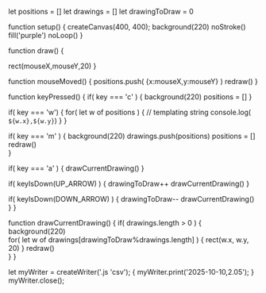 let positions = []
let drawings = []
let drawingToDraw = 0

function setup() {
  createCanvas(400, 400);
  background(220)
  noStroke()
  fill('purple')
  noLoop()
}

function draw() {
  
  rect(mouseX,mouseY,20)
}

function mouseMoved() {
  positions.push( {x:mouseX,y:mouseY} )
  redraw()
}

function keyPressed() {
  if( key === 'c' ) {
    background(220)
    positions = []
  }
  
  
  if( key === 'w') {
    for( let w of positions ) {
      // templating string
      console.log( `${w.x},${w.y}`)
    }
  }
  
 
  if( key === 'm' ) {
    background(220)
    drawings.push(positions)
    positions = []
    redraw()    
  } 
  
  
  if( key === 'a' ) {
    drawCurrentDrawing()
  }
  
  
  if( keyIsDown(UP_ARROW) ) {
    drawingToDraw++
    drawCurrentDrawing()
  }
  
  
  if( keyIsDown(DOWN_ARROW) ) {
    drawingToDraw--
    drawCurrentDrawing()
  }
}


function drawCurrentDrawing() {
  if( drawings.length > 0 ) {
    background(220)    
    for( let w of drawings[drawingToDraw%drawings.length] ) {
      rect(w.x, w.y, 20)
    }
    redraw()     
  }
}


let myWriter = createWriter('.js 'csv'); {
    myWriter.print('2025-10-10,2.05'); }
    myWriter.close();
